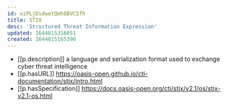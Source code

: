 ```yaml
---
id: xiPLjDidwetQmh8BVC5fh
title: STIX
desc: 'Structured Threat Information Expression'
updated: 1644815316051
created: 1644815165396
---
```


- [[p.description]] a language and serialization format used to exchange cyber threat intelligence 
- [[p.hasURL]] https://oasis-open.github.io/cti-documentation/stix/intro.html
- [[p.hasSpecification]] https://docs.oasis-open.org/cti/stix/v2.1/os/stix-v2.1-os.html